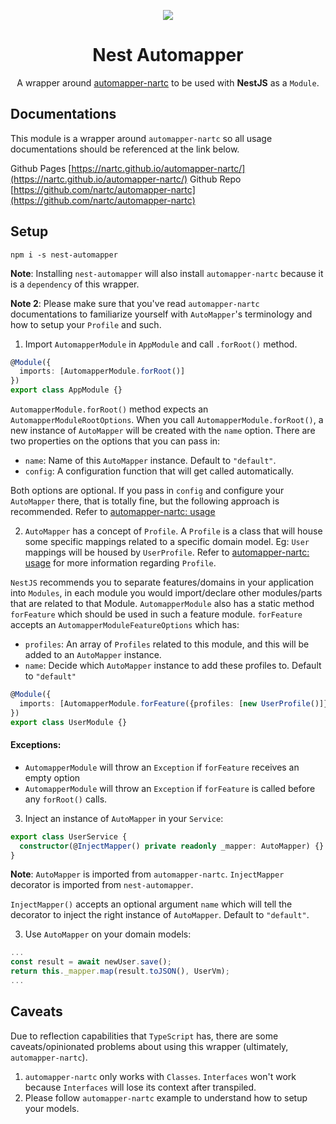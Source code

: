 <p align="center"><img src="https://avatars1.githubusercontent.com/u/41109786?s=200&v=4"/></p>
<h1 align="center">Nest Automapper</h1>
<p align="center">A wrapper around <a href="https://github.com/nartc/automapper-nartc">automapper-nartc</a> to be used with <strong>NestJS</strong> as a <code>Module</code>.</p>

## Documentations

This module is a wrapper around `automapper-nartc` so all usage documentations should be referenced at the link below. 

Github Pages [https://nartc.github.io/automapper-nartc/](https://nartc.github.io/automapper-nartc/)
Github Repo [https://github.com/nartc/automapper-nartc](https://github.com/nartc/automapper-nartc)

## Setup
```
npm i -s nest-automapper
```

**Note**: Installing `nest-automapper` will also install `automapper-nartc` because it is a `dependency` of this wrapper.

**Note 2**: Please make sure that you've read `automapper-nartc` documentations to familiarize yourself with `AutoMapper`'s terminology and how to setup your `Profile` and such.

1. Import `AutomapperModule` in `AppModule` and call `.forRoot()` method.

```typescript
@Module({
  imports: [AutomapperModule.forRoot()]
})
export class AppModule {}
```
 
`AutomapperModule.forRoot()` method expects an `AutomapperModuleRootOptions`. When you call `AutomapperModule.forRoot()`, a new instance of `AutoMapper` will be created with the `name` option. There are two properties on the options that you can pass in:
- `name`: Name of this `AutoMapper` instance. Default to `"default"`.
- `config`: A configuration function that will get called automatically.

Both options are optional. If you pass in `config` and configure your `AutoMapper` there, that is totally fine, but the following approach is recommended. Refer to [automapper-nartc: usage](https://github.com/nartc/automapper-nartc#usage) 

2. `AutoMapper` has a concept of `Profile`. A `Profile` is a class that will house some specific mappings related to a specific domain model. Eg: `User` mappings will be housed by `UserProfile`. Refer to [automapper-nartc: usage](https://github.com/nartc/automapper-nartc#usage) for more information regarding `Profile`.

`NestJS` recommends you to separate features/domains in your application into `Modules`, in each module you would import/declare other modules/parts that are related to that Module. `AutomapperModule` also has a static method `forFeature` which should be used in such a feature module. `forFeature` accepts an `AutomapperModuleFeatureOptions` which has:
- `profiles`: An array of `Profiles` related to this module, and this will be added to an `AutoMapper` instance.
- `name`: Decide which `AutoMapper` instance to add these profiles to. Default to `"default"`

```typescript 
@Module({
  imports: [AutomapperModule.forFeature({profiles: [new UserProfile()]})]
})
export class UserModule {}
```

#### Exceptions:
- `AutomapperModule` will throw an `Exception` if `forFeature` receives an empty option
- `AutomapperModule` will throw an `Exception` if `forFeature` is called before any `forRoot()` calls.

3. Inject an instance of `AutoMapper` in your `Service`:

```typescript
export class UserService {
  constructor(@InjectMapper() private readonly _mapper: AutoMapper) {}
}
```

**Note**: `AutoMapper` is imported from `automapper-nartc`. `InjectMapper` decorator is imported from `nest-automapper`.

`InjectMapper()` accepts an optional argument `name` which will tell the decorator to inject the right instance of `AutoMapper`. Default to `"default"`.

3. Use `AutoMapper` on your domain models:

```typescript
...
const result = await newUser.save();
return this._mapper.map(result.toJSON(), UserVm);
...
```

## Caveats

Due to reflection capabilities that `TypeScript` has, there are some caveats/opinionated problems about using this wrapper (ultimately, `automapper-nartc`).
1. `automapper-nartc` only works with `Classes`. `Interfaces` won't work because `Interfaces` will lose its context after transpiled.
2. Please follow `automapper-nartc` example to understand how to setup your models.
```
